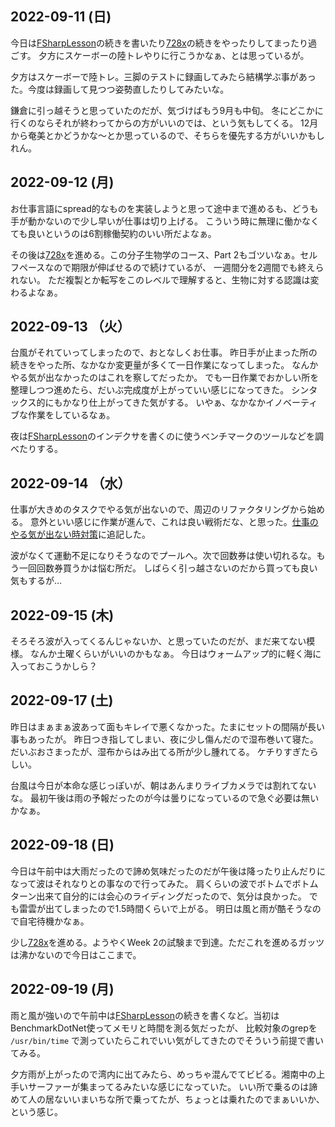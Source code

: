 ## 2022-09-11 (日)

今日は[FSharpLesson](FSharpLesson.md)の続きを書いたり[728x](728x.md)の続きをやったりしてまったり過ごす。
夕方にスケーボーの陸トレやりに行こうかなぁ、とは思っているが。

夕方はスケーボーで陸トレ。三脚のテストに録画してみたら結構学ぶ事があった。今度は録画して見つつ姿勢直したりしてみたいな。

鎌倉に引っ越そうと思っていたのだが、気づけばもう9月も中旬。
冬にどこかに行くのならそれが終わってからの方がいいのでは、という気もしてくる。
12月から奄美とかどうかな〜とか思っているので、そちらを優先する方がいいかもしれん。

## 2022-09-12 (月)

お仕事言語にspread的なものを実装しようと思って途中まで進めるも、どうも手が動かないので少し早いが仕事は切り上げる。
こういう時に無理に働かなくても良いというのは6割稼働契約のいい所だよなぁ。

その後は[728x](728x.md)を進める。この分子生物学のコース、Part 2もゴツいなぁ。セルフペースなので期限が伸ばせるので続けているが、
一週間分を2週間でも終えられない。
ただ複製とか転写をこのレベルで理解すると、生物に対する認識は変わるよなぁ。

## 2022-09-13 （火）

台風がそれていってしまったので、おとなしくお仕事。
昨日手が止まった所の続きをやった所、なかなか変更量が多くて一日作業になってしまった。
なんかやる気が出なかったのはこれを察してだったか。
でも一日作業でおかしい所を整理しつつ進めたら、だいぶ完成度が上がっていい感じになってきた。
シンタックス的にもかなり仕上がってきた気がする。
いやぁ、なかなかイノベーティブな作業をしているなぁ。

夜は[FSharpLesson](FSharpLesson.md)のインデクサを書くのに使うベンチマークのツールなどを調べたりする。

## 2022-09-14 （水）

仕事が大きめのタスクでやる気が出ないので、周辺のリファクタリングから始める。
意外といい感じに作業が進んで、これは良い戦術だな、と思った。[仕事のやる気が出ない時対策](仕事のやる気が出ない時対策.md)に追記した。

波がなくて運動不足になりそうなのでプールへ。次で回数券は使い切れるな。もう一回回数券買うかは悩む所だ。
しばらく引っ越さないのだから買っても良い気もするが…

## 2022-09-15 (木)

そろそろ波が入ってくるんじゃないか、と思っていたのだが、まだ来てない模様。
なんか土曜くらいがいいのかもなぁ。
今日はウォームアップ的に軽く海に入っておこうかしら？

## 2022-09-17 (土)

昨日はまぁまぁ波あって面もキレイで悪くなかった。たまにセットの間隔が長い事もあったが。
昨日つき指してしまい、夜に少し傷んだので湿布巻いて寝た。だいぶおさまったが、湿布からはみ出てる所が少し腫れてる。
ケチりすぎたらしい。

台風は今日が本命な感じっぽいが、朝はあんまりライブカメラでは割れてないな。
最初午後は雨の予報だったのが今は曇りになっているので急ぐ必要は無いかなぁ。

## 2022-09-18 (日)

今日は午前中は大雨だったので諦め気味だったのだが午後は降ったり止んだりになって波はそれなりとの事なので行ってみた。
肩くらいの波でボトムでボトムターン出来て自分的には会心のライディングだったので、気分は良かった。
でも雷雲が出てしまったので1.5時間くらいで上がる。
明日は風と雨が酷そうなので自宅待機かなぁ。

少し[728x](728x.md)を進める。ようやくWeek 2の試験まで到達。ただこれを進めるガッツは沸かないので今日はここまで。

## 2022-09-19 (月)

雨と風が強いので午前中は[FSharpLesson](FSharpLesson.md)の続きを書くなど。当初はBenchmarkDotNet使ってメモリと時間を測る気だったが、
比較対象のgrepを `/usr/bin/time` で測っていたらこれでいい気がしてきたのでそういう前提で書いてみる。

夕方雨が上がったので湾内に出てみたら、めっちゃ混んでてビビる。湘南中の上手いサーファーが集まってるみたいな感じになっていた。
いい所で乗るのは諦めて人の居ないいまいちな所で乗ってたが、ちょっとは乗れたのでまぁいいか、という感じ。